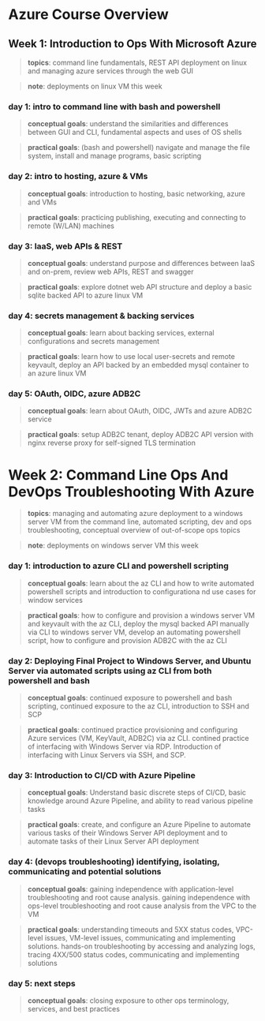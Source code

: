 # Azure Course Overview

## Week 1: Introduction to Ops With Microsoft Azure

> **topics**: command line fundamentals, REST API deployment on linux and managing azure services through the web GUI

> **note**: deployments on linux VM this week

### day 1: intro to command line with bash and powershell

> **conceptual goals**: understand the similarities and differences between GUI and CLI, fundamental aspects and uses of OS shells

> **practical goals**: (bash and powershell) navigate and manage the file system, install and manage programs, basic scripting

### day 2: intro to hosting, azure & VMs

> **conceptual goals**: introduction to hosting, basic networking, azure and VMs

> **practical goals**: practicing publishing, executing and connecting to remote (W/LAN) machines

### day 3: IaaS, web APIs & REST
> **conceptual goals**: understand purpose and differences between IaaS and on-prem, review web APIs, REST and swagger 

> **practical goals**: explore dotnet web API structure and deploy a basic sqlite backed API to azure linux VM 

### day 4: secrets management & backing services

> **conceptual goals**: learn about backing services, external configurations and secrets management 

> **practical goals**: learn how to use local user-secrets and remote keyvault, deploy an API backed by an embedded mysql container to an azure linux VM

### day 5: OAuth, OIDC, azure ADB2C

> **conceptual goals**: learn about OAuth, OIDC, JWTs and azure ADB2C service

> **practical goals**: setup ADB2C tenant, deploy ADB2C API version with nginx reverse proxy for self-signed TLS termination

# Week 2: Command Line Ops And DevOps Troubleshooting With Azure

> **topics**: managing and automating azure deployment to a windows server VM from the command line, automated scripting, dev and ops troubleshooting, conceptual overview of out-of-scope ops topics

> **note**: deployments on windows server VM this week

### day 1: introduction to azure CLI and powershell scripting

> **conceptual goals**: learn about the az CLI and how to write automated powershell scripts and introduction to configurationa nd use cases for window services

> **practical goals**: how to configure and provision a windows server VM and keyvault with the az CLI, deploy the mysql backed API manually via CLI to windows server VM, develop an automating powershell script, how to configure and provision ADB2C with the az CLI

### day 2: Deploying Final Project to Windows Server, and Ubuntu Server via automated scripts using az CLI from both powershell and bash

> **conceptual goals**: continued exposure to powershell and bash scripting, continued exposure to the az CLI, introduction to SSH and SCP

> **practical goals**: continued practice provisioning and configuring Azure services (VM, KeyVault, ADB2C) via az CLI. contined practice of interfacing with Windows Server via RDP. Introduction of interfacing with Linux Servers via SSH, and SCP.

### day 3: Introduction to CI/CD with Azure Pipeline

> **conceptual goals**: Understand basic discrete steps of CI/CD, basic knowledge around Azure Pipeline, and ability to read various pipeline tasks

> **practical goals**: create, and configure an Azure Pipeline to automate various tasks of their Windows Server API deployment and to automate tasks of their Linux Server API deployment

### day 4: (devops troubleshooting) identifying, isolating, communicating and potential solutions

> **conceptual goals**: gaining independence with application-level troubleshooting and root cause analysis. gaining independence with ops-level troubleshooting and root cause analysis from the VPC to the VM

> **practical goals**: understanding timeouts and 5XX status codes, VPC-level issues, VM-level issues, communicating and implementing solutions. hands-on troubleshooting by accessing and analyzing logs, tracing 4XX/500 status codes, communicating and implementing solutions 

### day 5: next steps

> **conceptual goals**: closing exposure to other ops terminology, services, and best practices
